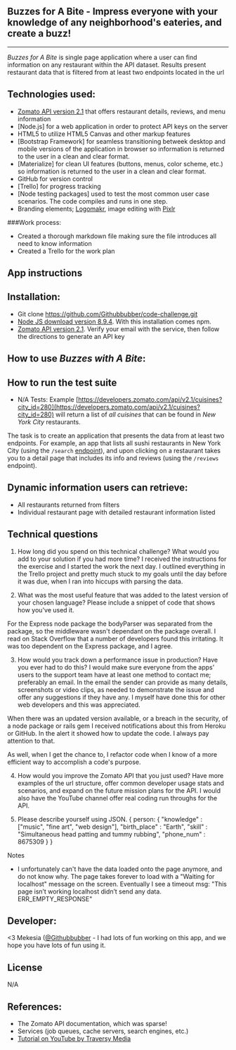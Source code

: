 ## Buzzes for A Bite - Impress everyone with your knowledge of any neighborhood's eateries, and create a buzz!
***
*Buzzes for A Bite* is  single page application where a user can find information on any restaurant within the API dataset. Results present restaurant data that is filtered from at least two endpoints located in the url 

## Technologies used:
- [Zomato API version 2.1](https://developers.zomato.com/api#headline1) that offers restaurant details, reviews, and menu information
- [Node.js] for a web application in order to protect API keys on the server
- HTML5 to utilize HTML5 Canvas and other markup features
- [Bootstrap Framework] for seamless transitioning betweek desktop and mobile versions of the application in browser so information is returned to the user in a clean and clear format.
- [Materialize] for clean UI features (buttons, menus, color scheme, etc.) so information is returned to the user in a clean and clear format. 
- GitHub for version control
- [Trello] for progress tracking
- [Node testing packages] used to test the most common user case scenarios. The code compiles and runs in one step.
- Branding elements; [Logomakr](https://logomakr.com/), image editing with [Pixlr](https://pixlr.com/editor/)

###Work process:
- Created a thorough markdown file making sure the file introduces all need to know information 
- Created a Trello for the work plan

## App instructions
## Installation:
- Git clone https://github.com/Githubbubber/code-challenge.git
- [Node JS download version 8.9.4](https://nodejs.org/en/download/). With this installation comes npm.
- [Zomato API version 2.1](https://developers.zomato.com/api#headline1). Verify your email with the service, then follow the directions to generate an API key

## How to use *Buzzes with A Bite*:

## How to run the test suite
- N/A
Tests:
Example [https://developers.zomato.com/api/v2.1/cuisines?city_id=280](https://developers.zomato.com/api/v2.1/cuisines?city_id=280) will return a list of *all cuisines* that can be found in *New York City* restaurants.

The task is to create an application that presents the data from at least two endpoints. For example, an app that lists all sushi restaurants in New York City (using the `/search` [endpoint](https://developers.zomato.com/api/v2.1/search?entity_id=280&entity_type=city&cuisines=177&sort=cost&order=asc)), and upon clicking on a restaurant takes you to a detail page that includes its info and reviews (using the `/reviews` endpoint). 

## Dynamic information users can retrieve:
- All restaurants returned from filters
- Individual restaurant page with detailed restaurant information listed

## Technical questions
1. How long did you spend on this technical challenge? What would you add to your solution if you had more time?
I received the instructions for the exercise and I started the work the next day. I outlined everything in the Trello project and pretty much stuck to my goals until the day before it was due, when I ran into hiccups with parsing the data.


2. What was the most useful feature that was added to the latest version of your chosen language? Please include a snippet of code that shows how you've used it.

For the Express node package the bodyParser was separated from the package, so the middleware wasn't dependant on the package overall. I read on Stack Overflow that a number of developers found this irritating. It was too dependent on the Express package, and I agree.


3. How would you track down a performance issue in production? Have you ever had to do this?
I would make sure everyone from the apps' users to the support team have at least one method to contact me; preferably an email. In the email the sender can provide as many details, screenshots or video clips, as needed to demonstrate the issue and offer any suggestions if they have any. I myself have done this for other web developers and this was appreciated.

When there was an updated version available, or a breach in the security, of a node package or rails gem I received notifications about this from Heroku or GitHub. In the alert it showed how to update the code. I always pay attention to that.

As well, when I get the chance to, I refactor code when I know of a more efficient way to accomplish a code's purpose.


4. How would you improve the Zomato API that you just used?
Have more examples of the url structure, offer common developer usage stats and scenarios, and expand on the future mission plans for the API. I would also have the YouTube channel offer real coding run throughs for the API.


5. Please describe yourself using JSON.
{
	person: {
				"knowledge" 	: 	["music", "fine art", "web design"],
				"birth_place" 	: 	"Earth",
				"skill" 		: 	"Simultaneous head patting and tummy rubbing",
				"phone_num"		: 	8675309
				}
}


Notes
- I unfortunately can't have the data loaded onto the page anymore, and do not know why. The page takes forever to load with a "Waiting for localhost" message on the screen. Eventually I see a timeout msg:
"This page isn’t working
localhost didn’t send any data.
ERR_EMPTY_RESPONSE"


## Developer: 
<3 Mekesia ([@Githubbubber](https://github.com/Githubbubber) - I had lots of fun working on this app, and we hope you have lots of fun using it.

## License
N/A

## References:
- The Zomato API documentation, which was sparse!
- Services (job queues, cache servers, search engines, etc.)
- [Tutorial on YouTube by Traversy Media](https://www.youtube.com/watch?v=nqT8c5OFjEQ)
